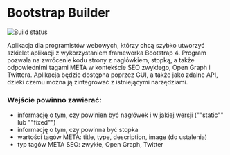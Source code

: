 # Bootstrap Builder

![Build status](https://travis-ci.com/hlindenau/project-management-project.svg?branch=main)

Aplikacja dla programistów webowych, którzy chcą szybko utworzyć szkielet aplikacji z wykorzystaniem frameworka Bootstrap 4. Program pozwala na zwrócenie kodu strony z nagłówkiem, stopką, a także odpowiednimi tagami META w kontekście SEO zwykłego, Open Graph i Twittera. Aplikacja będzie dostępna poprzez GUI, a także jako zdalne API, dzieki czemu można ją zintegrować z istniejącymi narzędziami.

### Wejście powinno zawierać:
- informację o tym, czy powinien być nagłówek i w jakiej wersji (""static"" lub ""fixed"")
- informację o tym, czy powinna być stopka
- wartości tagów META: title, type, description, image (do ustalenia)
- typ tagów META SEO: zwykłe, Open Graph, Twitter
